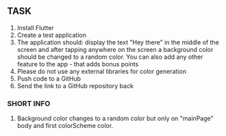 ## TASK

1. Install Flutter
2. Create a test application
3. The application should: display the text "Hey there" in the middle of the screen and after 
tapping anywhere on the screen a background color should be changed to a random color. 
You can also add any other feature to the app - that adds bonus points
4. Please do not use any external libraries for color generation
5. Push code to a GitHub
6. Send the link to a GitHub repository back

### SHORT INFO 

1. Background color changes to a random color but only on "mainPage" body and first colorScheme color.